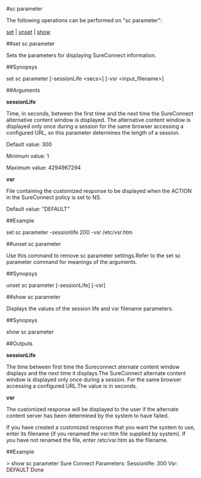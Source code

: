 #sc parameter

The following operations can be performed on "sc parameter":


[set](#set-sc-parameter) | [unset](#unset-sc-parameter) | [show](#show-sc-parameter)

##set sc parameter

Sets the parameters for displaying SureConnect information.


##Synopsys

set sc parameter [-sessionLife &lt;secs>] [-vsr &lt;input_filename>]


##Arguments

<b>sessionLife</b>
Time, in seconds, between the first time and the next time the SureConnect alternative content window is displayed. The alternative content window is displayed only once during a session for the same browser accessing a configured URL, so this parameter determines the length of a session.
Default value: 300
Minimum value: 1
Maximum value: 4294967294

<b>vsr</b>
File containing the customized response to be displayed when the ACTION in the SureConnect policy is set to NS.
Default value: "DEFAULT"



##Example

set sc parameter -sessionlife 200 -vsr /etc/vsr.htm

##unset sc parameter

Use this command to remove sc parameter settings.Refer to the set sc parameter command for meanings of the arguments.


##Synopsys

unset sc parameter [-sessionLife] [-vsr]


##show sc parameter

Displays the values of the session life and vsr filename parameters.


##Synopsys

show sc parameter


##Outputs

<b>sessionLife</b>
The time between first time the Sureconnect aternate content window displays and the next time it displays.The SureConnect alternate content window is displayed only once during a session. For the same browser accessing a configured URL.The value is in seconds.

<b>vsr</b>
The customized response will be displayed to the user if the alternate content server has been determined by the system to have failed.
If you have created a customized response that you want the system to use, enter its filename (if you renamed the vsr.htm file supplied by  system). If you have not renamed the file, enter /etc/vsr.htm as the filename.



##Example

&gt; show sc parameter      Sure Connect Parameters:      Sessionlife: 300      Vsr: DEFAULT Done


